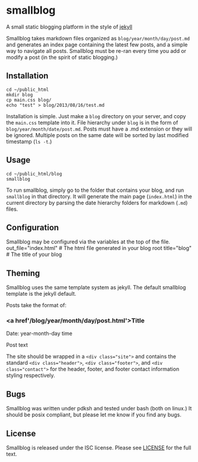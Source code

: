 # smallblog
A small static blogging platform in the style of [jekyll](jekyllrb.com)

Smallblog takes markdown files organized as `blog/year/month/day/post.md` and generates an index page containing the latest few posts, and a simple way to navigate all posts. Smallblog must be re-ran every time you add or modify a post (in the spirit of static blogging.)

## Installation
    cd ~/public_html
    mkdir blog
    cp main.css blog/
    echo "test" > blog/2013/08/16/test.md

Installation is simple. Just make a `blog` directory on your server, and copy the `main.css` template into it. File hierarchy under `blog` is in the form of `blog/year/month/date/post.md`. Posts must have a .md extension or they will be ignored. Multiple posts on the same date will be sorted by last modified timestamp (`ls -t`.)

## Usage
    cd ~/public_html/blog
    smallblog

To run smallblog, simply go to the folder that contains your blog, and run `smallblog` in that directory. It will generate the main page (`index.html`) in the current directory by parsing the date hierarchy folders for markdown (`.md`) files.

## Configuration
Smallblog may be configured via the variables at the top of the file.
    out_file="index.html"  # The html file generated in your blog root
    title="blog" # The title of your blog

## Theming
Smallblog uses the same template system as jekyll. The default smallblog template is the jekyll default.

Posts take the format of:
    <p><div class="post">
    <h3 class="title"><a href'/blog/year/month/day/post.html'>Title</a></h3>
    <p class="meta">Date: year-month-day time</p>
    <p>Post text</p>
    </div></p>

The site should be wrapped in a `<div class="site">` and contains the standard `<div class="header">`, `<div class="footer">`, and `<div class="contact">` for the header, footer, and footer contact information styling respectively.

## Bugs
Smallblog was written under pdksh and tested under bash (both on linux.) It should be posix compliant, but please let me know if you find any bugs.

## License
Smallblog is released under the ISC license. Please see [LICENSE](https://github.com/abyxcos/smallblog/blob/master/LICENSE) for the full text.

